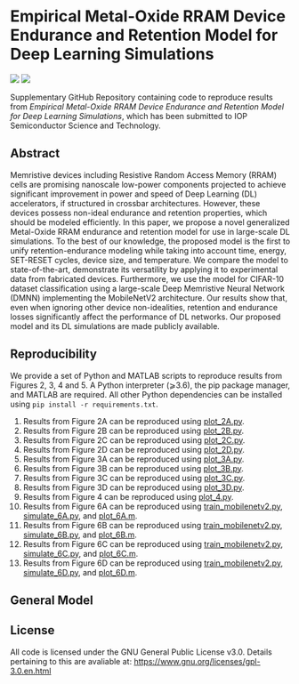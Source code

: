 # Empirical Metal-Oxide RRAM Device Endurance and Retention Model for Deep Learning Simulations

![](https://img.shields.io/badge/license-GPL-blue.svg)
[![](https://img.shields.io/badge/python-3.6+-blue.svg)](https://www.python.org/)

Supplementary GitHub Repository containing code to reproduce results from *Empirical Metal-Oxide RRAM Device Endurance and Retention Model for Deep Learning Simulations*, which has been submitted to IOP Semiconductor Science and Technology.

## Abstract
Memristive devices including Resistive Random Access Memory (RRAM) cells are promising nanoscale low-power components projected to achieve significant improvement in power and speed of Deep Learning (DL) accelerators, if structured in crossbar architectures. However, these devices possess non-ideal endurance and retention properties, which should be modeled efficiently. In this paper, we propose a novel generalized Metal-Oxide RRAM endurance and retention model for use in large-scale DL simulations. To the best of our knowledge, the proposed model is the first to unify retention-endurance modeling while taking into account time, energy, SET-RESET cycles, device size, and temperature. We compare the model to state-of-the-art, demonstrate its versatility by applying it to experimental data from fabricated devices. Furthermore, we use the model for CIFAR-10 dataset classification using a large-scale Deep Memristive Neural Network (DMNN) implementing the MobileNetV2 architecture. Our results show that, even when ignoring other device non-idealities, retention and endurance losses significantly affect the performance of DL networks. Our proposed model and its DL simulations are made publicly available.

## Reproducibility
We provide a set of Python and MATLAB scripts to reproduce results from Figures 2, 3, 4 and 5. A Python interpreter (⩾3.6), the pip package manager, and MATLAB are required. All other Python dependencies can be installed using `pip install -r requirements.txt`.

1. Results from Figure 2A can be reproduced using [plot_2A.py](plot_2A.py).
2. Results from Figure 2B can be reproduced using [plot_2B.py](plot_2B.py).
3. Results from Figure 2C can be reproduced using [plot_2C.py](plot_2C.py).
4. Results from Figure 2D can be reproduced using [plot_2D.py](plot_2D.py).
5. Results from Figure 3A can be reproduced using [plot_3A.py](plot_3A.py).
6. Results from Figure 3B can be reproduced using [plot_3B.py](plot_3B.py).
7. Results from Figure 3C can be reproduced using [plot_3C.py](plot_3C.py).
8. Results from Figure 3D can be reproduced using [plot_3D.py](plot_3D.py).
9. Results from Figure 4 can be reproduced using [plot_4.py](plot_4.py).
10. Results from Figure 6A can be reproduced using [train_mobilenetv2.py](train_mobilenetv2.py), [simulate_6A.py](simulate_6A.py), and [plot_6A.m](plot_6A.m).
11. Results from Figure 6B can be reproduced using [train_mobilenetv2.py](train_mobilenetv2.py), [simulate_6B.py](simulate_6B.py), and [plot_6B.m](plot_6B.m).
12. Results from Figure 6C can be reproduced using [train_mobilenetv2.py](train_mobilenetv2.py), [simulate_6C.py](simulate_6C.py), and [plot_6C.m](plot_6C.m).
13. Results from Figure 6D can be reproduced using [train_mobilenetv2.py](train_mobilenetv2.py), [simulate_6D.py](simulate_6D.py), and [plot_6D.m](plot_6D.m).

## General Model


## License
All code is licensed under the GNU General Public License v3.0. Details pertaining to this are avaliable at: https://www.gnu.org/licenses/gpl-3.0.en.html
